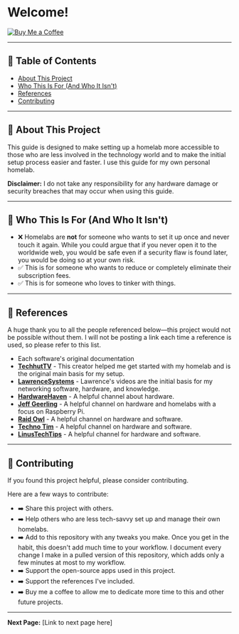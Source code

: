 # Welcome!

[![Buy Me a Coffee](https://img.shields.io/badge/Buy%20Me%20a%20Coffee-Donate-FFDD00?style=for-the-badge&logo=buy-me-a-coffee&logoColor=black)](https://www.buymeacoffee.com/your-username)

---

## 📖 Table of Contents

* [About This Project](#about-this-project)
* [Who This Is For (And Who It Isn't)](#who-this-is-for-and-who-it-isnt)
* [References](#references)
* [Contributing](#contributing)

---

## 🌟 About This Project

This guide is designed to make setting up a homelab more accessible to those who are less involved in the technology world and to make the initial setup process easier and faster. I use this guide for my own personal homelab.

**Disclaimer:** I do not take any responsibility for any hardware damage or security breaches that may occur when using this guide.

---

## 🎯 Who This Is For (And Who It Isn't)

* ❌ Homelabs are **not** for someone who wants to set it up once and never touch it again. While you could argue that if you never open it to the worldwide web, you would be safe even if a security flaw is found later, you would be doing so at your own risk.
* ✅ This is for someone who wants to reduce or completely eliminate their subscription fees.
* ✅ This is for someone who loves to tinker with things.

---

## 🤝 References

A huge thank you to all the people referenced below—this project would not be possible without them. I will not be posting a link each time a reference is used, so please refer to this list.

* Each software's original documentation
* **[TechhutTV](https://techhut.tv/)** - This creator helped me get started with my homelab and is the original main basis for my setup.
* **[LawrenceSystems](https://lawrencesystems.com/)** - Lawrence's videos are the initial basis for my networking software, hardware, and knowledge.
* **[HardwareHaven](https://www.hardwarehaven.media/)** - A helpful channel about hardware.
* **[Jeff Geerling](https://www.jeffgeerling.com/)** - A helpful channel on hardware and homelabs with a focus on Raspberry Pi.
* **[Raid Owl](https://raidowl.com/)** - A helpful channel on hardware and software.
* **[Techno Tim](https://technotim.live/)** - A helpful channel on hardware and software.
* **[LinusTechTips](https://linusmediagroup.com/)** - A helpful channel for hardware and software.

---

## 🚀 Contributing

If you found this project helpful, please consider contributing.

Here are a few ways to contribute:

* ➡️ Share this project with others.
* ➡️ Help others who are less tech-savvy set up and manage their own homelabs.
* ➡️ Add to this repository with any tweaks you make. Once you get in the habit, this doesn't add much time to your workflow. I document every change I make in a pulled version of this repository, which adds only a few minutes at most to my workflow.
* ➡️ Support the open-source apps used in this project.
* ➡️ Support the references I've included.
* ➡️ Buy me a coffee to allow me to dedicate more time to this and other future projects.

---

**Next Page:** [Link to next page here]
